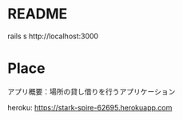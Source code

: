 # README

rails s
http://localhost:3000

# Place
アプリ概要：場所の貸し借りを行うアプリケーション

heroku: https://stark-spire-62695.herokuapp.com
